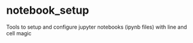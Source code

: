 # notebook_setup
Tools to setup and configure jupyter notebooks (ipynb files) with line and cell magic
